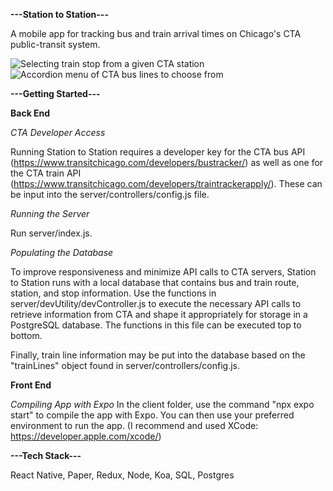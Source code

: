 
**---Station to Station---**

A mobile app for tracking bus and train arrival times on Chicago's CTA public-transit system.

![Selecting train stop from a given CTA station](/client/assets/TrainSelect.jpg?raw=true "Train Screen")
![Accordion menu of CTA bus lines to choose from](/client/assets/BusSelect.jpg?raw=true "Bus Screen")

**---Getting Started---**

**Back End**

*CTA Developer Access*

Running Station to Station requires a developer key for the CTA bus API (https://www.transitchicago.com/developers/bustracker/) as well as one for the CTA train API (https://www.transitchicago.com/developers/traintrackerapply/). These can be input into the server/controllers/config.js file.

*Running the Server*

Run server/index.js.

*Populating the Database*

To improve responsiveness and minimize API calls to CTA servers, Station to Station runs with a local database that contains bus and train route, station, and stop information. Use the functions in server/devUtility/devController.js to execute the necessary API calls to retrieve information from CTA and shape it appropriately for storage in a PostgreSQL database. The functions in this file can be executed top to bottom.

Finally, train line information may be put into the database based on the "trainLines" object found in server/controllers/config.js.

**Front End**

*Compiling App with Expo*
In the client folder, use the command "npx expo start" to compile the app with Expo. You can then use your preferred environment to run the app. (I recommend and used XCode: https://developer.apple.com/xcode/)

**---Tech Stack---**

React Native, Paper, Redux, Node, Koa, SQL, Postgres
